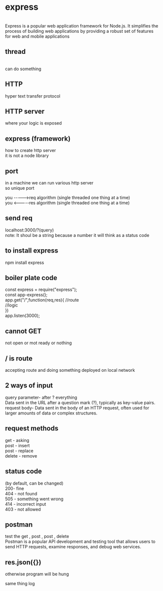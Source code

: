 <h1>express</h1> <br>
Express is a popular web application framework for Node.js. 
It simplifies the process of building web applications by providing a robust set of features for web and mobile applications

<h2>thread</h2>
<br> can do something<br>

<h2> HTTP</h2>
hyper text transfer protocol

<h2> HTTP server</h2>
where your logic is exposed<br>

<h2> express (framework)</h2>
how to create http server<br>
it is not a node library<br>

<h2> port</h2>
in a machine we can run various http server <br>
so unique port<br>

you ----->req algorithm (single threaded one thing at a time)<br>
you <-----res algorithm (single threaded one thing at a time)<br>

<h2> send req</h2>
localhost:3000/?(query)<br>
note: It shoul be a string because a number it will think as a status code<br>

<h2> to install express</h2>
npm install express<br>

<h2> boiler plate code</h2>
const express = require("express");<br>
const app-express();<br>
app.get("/",function(req,res){ //route<br>
//logic<br>
})<br>
app.listen(3000);<br>

<h2> cannot GET </h2>
not open or mot ready or nothing<br>

<h2> / is route</h2>
accepting route and doing something deployed on local network<br>

<h2> 2 ways of input</h2>
query parameter- after ? everything<br>
Data sent in the URL after a question mark (?), typically as key-value pairs.
<br>
request body- Data sent in the body of an HTTP request, often used for larger amounts of data or complex structures.<br>

<h2> request methods</h2>
get - asking<br>
post - insert<br>
post - replace<br>
delete - remove<br>

<h2> status code </h2>
(by default, can be changed)<br>
200- fine<br>
404 - not found<br>
505 - something went wrong<br>
414 - incorrect input<br>
403 - not allowed<br>

<h2> postman </h2>
test the get , post , post , delete <br>
Postman is a popular API development and testing tool that allows users to <br> send HTTP requests, examine responses, and debug web services.<br>

<h2> res.json({})</h2>
otherwise program will be hung<br>

same thing log <br>

